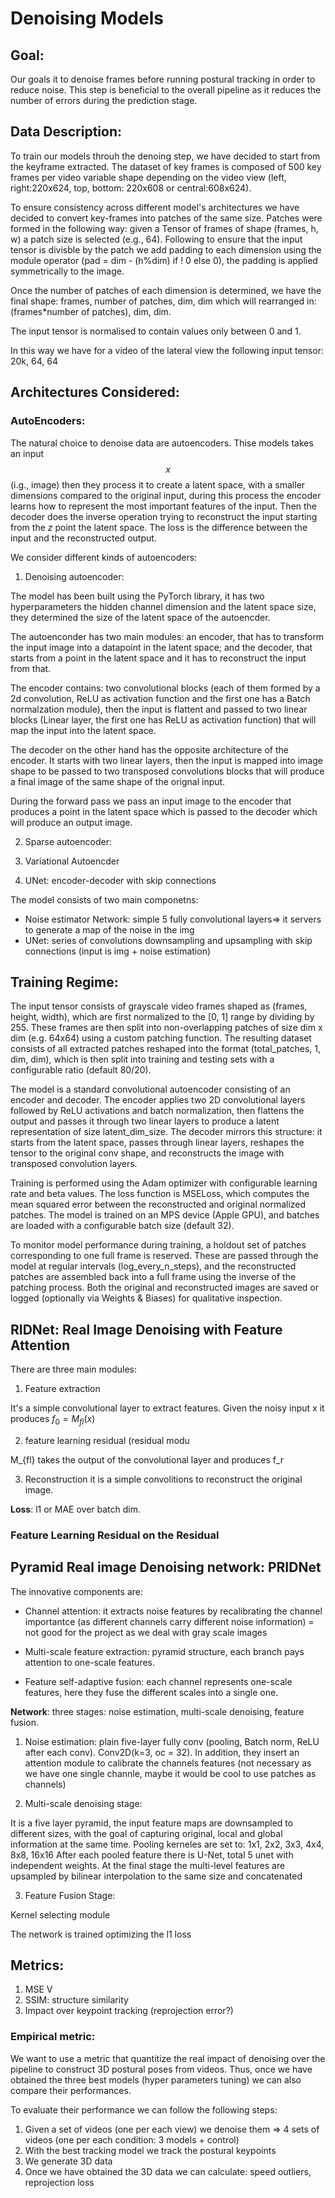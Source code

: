 # Denoising Models

## Goal:

Our goals it to denoise frames before running postural tracking in order to reduce noise. This step is beneficial to the overall pipeline as it reduces the number of errors during the prediction stage.

## Data Description:

To train our models throuh the denoing step, we have decided to start from the keyframe extracted. The dataset of key frames is composed of 500 key frames per video variable shape depending on the video view (left, right:220x624, top, bottom: 220x608 or central:608x624).

To ensure consistency across different model's architectures we have decided to convert key-frames into patches of the same size. Patches were formed in the following way: given a Tensor of frames of shape (frames, h, w) a patch size is selected (e.g., 64). Following to ensure that the input tensor is divisble by the patch we add padding to each dimension using the module operator (pad = dim - (h%dim) if ! 0 else 0), the padding is applied symmetrically to the image.

Once the number of patches of each dimension is determined, we have the final shape: frames, number of patches, dim, dim which will rearranged in: (frames*number of patches), dim, dim.

The input tensor is normalised to contain values only between 0 and 1.

In this way we have for a video of the lateral view the following input tensor: 20k, 64, 64


## Architectures Considered:

### AutoEncoders:

The natural choice to denoise data are autoencoders. Thise models takes an input $$x$$ (i.g., image) then they process it to create a latent space, with a smaller dimensions compared to the original input, during this process the encoder learns how to represent the most important features of the input. Then the decoder does the inverse operation trying to reconstruct the input starting from the $z$ point the latent space. The loss is the difference between the input and the reconstructed output.

We consider different kinds of autoencoders:

1. Denoising autoencoder:

The model has been built using the PyTorch library, it has two hyperparameters the hidden channel dimension and the latent space size, they determined the size of the latent space of the autoencder.

The autoenconder has two main modules: an encoder, that has to transform the input image into a datapoint in the latent space; and the decoder, that starts from a point in the latent space and it has to reconstruct the input from that.

The encoder contains: two convolutional blocks (each of them formed by a 2d convolution, ReLU as activation function and the first one has a Batch normalzation module), then the input is flattent and passed to two linear blocks (Linear layer, the first one has ReLU as activation function) that will map the input into the latent space.

The decoder on the other hand has the opposite architecture of the encoder. It starts with two linear layers, then the input is mapped into image shape to be passed to two transposed convolutions blocks that will produce a final image of the same shape of the orignal input.

During the forward pass we pass an input image to the encoder that produces a point in the latent space which is passed to the decoder which will produce an output image.

2. Sparse autoencoder:

3. Variational Autoencder

4. UNet: encoder-decoder with skip connections

The model consists of two main componetns:

- Noise estimator Network: simple 5 fully convolutional layers=> it servers to generate a map of the noise in the img
- UNet: series of convolutions downsampling and upsampling with skip connections (input is img + noise estimation)








## Training Regime:

 The input tensor consists of grayscale video frames shaped as (frames, height, width), which are first normalized to the [0, 1] range by dividing by 255. These frames are then split into non-overlapping patches of size dim x dim (e.g. 64x64) using a custom patching function. The resulting dataset consists of all extracted patches reshaped into the format (total_patches, 1, dim, dim), which is then split into training and testing sets with a configurable ratio (default 80/20).

The model is a standard convolutional autoencoder consisting of an encoder and decoder. The encoder applies two 2D convolutional layers followed by ReLU activations and batch normalization, then flattens the output and passes it through two linear layers to produce a latent representation of size latent_dim_size. The decoder mirrors this structure: it starts from the latent space, passes through linear layers, reshapes the tensor to the original conv shape, and reconstructs the image with transposed convolution layers.

Training is performed using the Adam optimizer with configurable learning rate and beta values. The loss function is MSELoss, which computes the mean squared error between the reconstructed and original normalized patches. The model is trained on an MPS device (Apple GPU), and batches are loaded with a configurable batch size (default 32).

To monitor model performance during training, a holdout set of patches corresponding to one full frame is reserved. These are passed through the model at regular intervals (log_every_n_steps), and the reconstructed patches are assembled back into a full frame using the inverse of the patching process. Both the original and reconstructed images are saved or logged (optionally via Weights & Biases) for qualitative inspection.

## RIDNet: Real Image Denoising with Feature Attention

There are three main modules:

1. Feature extraction

It's a simple convolutional layer to extract features. Given the noisy input x it produces $f_0 = M_{fl}(x)$


2. feature learning residual (residual modu

M_{fl} takes the output of the convolutional layer and produces f_r

3. Reconstruction
 it is a simple convolitions to reconstruct the original image.

**Loss**: l1 or MAE over batch dim.

### Feature Learning Residual on the Residual




## Pyramid Real image Denoising network: PRIDNet

The innovative components are:

- Channel attention: it extracts noise features by recalibrating the channel importantce (as different channels carry different noise information) = not good for the project as we deal with gray scale images
- Multi-scale feature extraction: pyramid structure, each branch pays attention to one-scale features.

- Feature self-adaptive fusion: each channel represents one-scale features, here they fuse the different scales into a single one.


**Network**: three stages: noise estimation, multi-scale denoising, feature fusion.

1. Noise estimation: plain five-layer fully conv (pooling, Batch norm, ReLU after each conv). Conv2D(k=3, oc = 32). In addition, they insert an attention module to calibrate the channels features (not necessary as we have one single channle, maybe it would be cool to use patches as channels)

2. Multi-scale denoising stage:

It is a five layer pyramid, the input feature maps are downsampled to different sizes, with the goal of capturing original, local and global information at the same time.
Pooling kerneles are set to: 1x1, 2x2, 3x3, 4x4, 8x8, 16x16
After each pooled feature there is U-Net, total 5 unet with independent weights. At the final stage the multi-level features are upsampled by bilinear interpolation to the same size and concatenated

3. Feature Fusion Stage:

Kernel selecting module

The network is trained optimizing the l1 loss



## Metrics:

1. MSE V
2. SSIM: structure similarity
3. Impact over keypoint tracking (reprojection error?)



### Empirical metric:

We want to use a metric that quantitize the real impact of denoising over the pipeline to construct 3D postural poses from videos. Thus, once we have obtained the three best models (hyper parameters tuning) we can also compare their performances.

To evaluate their performance we can follow the following steps:

1. Given a set of videos (one per each view) we denoise them => 4 sets of videos (one per each condition: 3 models + control)
2. With the best tracking model we track the postural keypoints
3. We generate 3D data
4. Once we have obtained the 3D data we can calculate: speed outliers, reprojection loss


